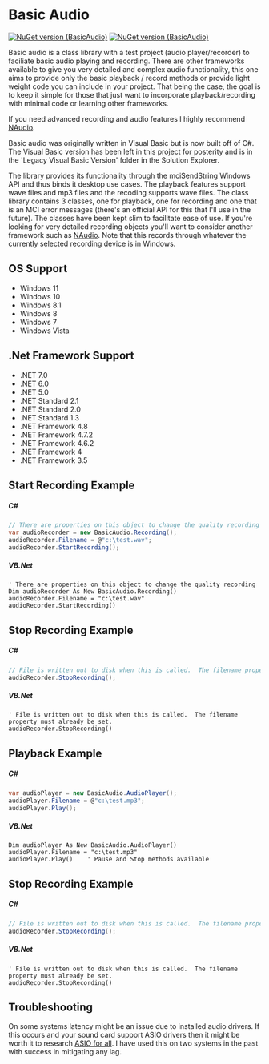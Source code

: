 # Basic Audio

[![NuGet version (BasicAudio)](https://img.shields.io/badge/nuget-v2021.11.9.1-blue.svg?style=flat-square)](https://www.nuget.org/packages/BasicAudio/)
[![NuGet version (BasicAudio)](https://img.shields.io/github/license/blakepell/basicaudio.svg?style=flat-square)](https://github.com/blakepell/BasicAudio/blob/master/LICENSE)

Basic audio is a class library with a test project (audio player/recorder) to faciliate basic audio 
playing and recording. There are other frameworks available to give you very detailed and complex 
audio functionality, this one aims to provide only the basic playback / record methods or provide light
weight code you can include in your project.  That being the case, the goal is to keep it simple for 
those that just want to incorporate playback/recording with minimal code or learning other frameworks.

If you need advanced recording and audio features I highly recommend [NAudio](https://github.com/naudio/NAudio).

Basic audio was originally written in Visual Basic but is now built off of C#.  The Visual Basic 
version has been left in this project for posterity and is in the 'Legacy Visual Basic Version' folder
in the Solution Explorer.

The library provides its functionality through the mciSendString Windows API and thus binds it desktop
use cases. The playback features support wave files and mp3 files and the recoding supports wave files. 
The class library contains 3 classes, one for playback, one for recording and one that is an MCI 
error messages (there's an official API for this that I'll use in the future). The classes have 
been kept slim to facilitate ease of use. If you're looking for very detailed recording objects 
you'll want to consider another framework such as [NAudio](https://github.com/naudio/NAudio). Note 
that this records through whatever the currently selected recording device is in Windows.

## OS Support

- Windows 11
- Windows 10
- Windows 8.1
- Windows 8
- Windows 7
- Windows Vista

## .Net Framework Support

- .NET 7.0
- .NET 6.0
- .NET 5.0
- .NET Standard 2.1
- .NET Standard 2.0
- .NET Standard 1.3
- .NET Framework 4.8
- .NET Framework 4.7.2
- .NET Framework 4.6.2
- .NET Framework 4
- .NET Framework 3.5

## Start Recording Example

##### C#

```csharp
// There are properties on this object to change the quality recording
var audioRecorder = new BasicAudio.Recording();
audioRecorder.Filename = @"c:\test.wav";
audioRecorder.StartRecording();
```

##### VB.Net

```vbnet
' There are properties on this object to change the quality recording
Dim audioRecorder As New BasicAudio.Recording()
audioRecorder.Filename = "c:\test.wav"
audioRecorder.StartRecording()   
```
## Stop Recording Example

##### C#

```csharp
// File is written out to disk when this is called.  The filename property must already be set.
audioRecorder.StopRecording();
```

##### VB.Net

```vbnet
' File is written out to disk when this is called.  The filename property must already be set.
audioRecorder.StopRecording()
```
## Playback Example

##### C#

```csharp
var audioPlayer = new BasicAudio.AudioPlayer();
audioPlayer.Filename = @"c:\test.mp3";
audioPlayer.Play();
```

##### VB.Net

```vbnet
Dim audioPlayer As New BasicAudio.AudioPlayer()
audioPlayer.Filename = "c:\test.mp3"
audioPlayer.Play()    ' Pause and Stop methods available
```
## Stop Recording Example

##### C#

```csharp
// File is written out to disk when this is called.  The filename property must already be set.
audioRecorder.StopRecording();
```
##### VB.Net

```vbnet
' File is written out to disk when this is called.  The filename property must already be set.
audioRecorder.StopRecording()
```
## Troubleshooting

On some systems latency might be an issue due to installed audio drivers.  If this occurs and 
your sound card support ASIO drivers then it might be worth it to research [ASIO for all](http://www.asio4all.org/).  I
have used this on two systems in the past with success in mitigating any lag.
